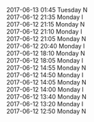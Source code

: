 2017-06-13 01:45 Tuesday  N  
2017-06-12 21:35 Monday  I  
2017-06-12 21:15 Monday  N  
2017-06-12 21:10 Monday  I  
2017-06-12 21:05 Monday  N  
2017-06-12 20:40 Monday  I  
2017-06-12 18:10 Monday  N  
2017-06-12 18:05 Monday  I  
2017-06-12 14:55 Monday  N  
2017-06-12 14:50 Monday  I  
2017-06-12 14:05 Monday  N  
2017-06-12 14:00 Monday  I  
2017-06-12 13:40 Monday  N  
2017-06-12 13:20 Monday  I  
2017-06-12 12:50 Monday  N  
